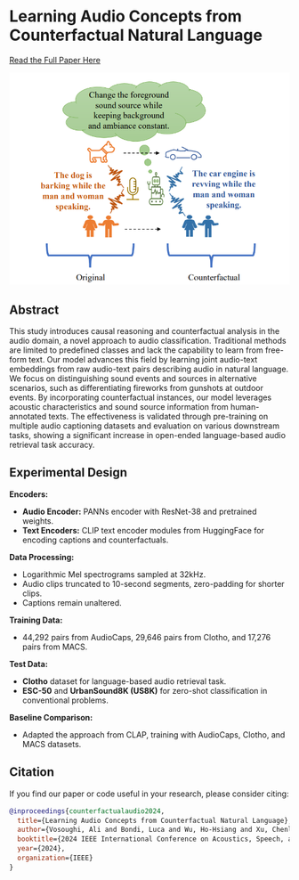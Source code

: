 # Learning Audio Concepts from Counterfactual Natural Language

[Read the Full Paper Here](https://arxiv.org/pdf/2401.04935.pdf)

![Teaser Image](assets/teaser.png)

## Abstract

This study introduces causal reasoning and counterfactual analysis in the audio domain, a novel approach to audio classification. Traditional methods are limited to predefined classes and lack the capability to learn from free-form text. Our model advances this field by learning joint audio-text embeddings from raw audio-text pairs describing audio in natural language. We focus on distinguishing sound events and sources in alternative scenarios, such as differentiating fireworks from gunshots at outdoor events. By incorporating counterfactual instances, our model leverages acoustic characteristics and sound source information from human-annotated texts. The effectiveness is validated through pre-training on multiple audio captioning datasets and evaluation on various downstream tasks, showing a significant increase in open-ended language-based audio retrieval task accuracy.

## Experimental Design

**Encoders:**
- **Audio Encoder:** PANNs encoder with ResNet-38 and pretrained weights.
- **Text Encoders:** CLIP text encoder modules from HuggingFace for encoding captions and counterfactuals.

**Data Processing:**
- Logarithmic Mel spectrograms sampled at 32kHz.
- Audio clips truncated to 10-second segments, zero-padding for shorter clips.
- Captions remain unaltered.

**Training Data:**
- 44,292 pairs from AudioCaps, 29,646 pairs from Clotho, and 17,276 pairs from MACS.

**Test Data:**
- **Clotho** dataset for language-based audio retrieval task.
- **ESC-50** and **UrbanSound8K (US8K)** for zero-shot classification in conventional problems.

**Baseline Comparison:**
- Adapted the approach from CLAP, training with AudioCaps, Clotho, and MACS datasets.

## Citation

If you find our paper or code useful in your research, please consider citing:

```bibtex
@inproceedings{counterfactualaudio2024,
  title={Learning Audio Concepts from Counterfactual Natural Language},
  author={Vosoughi, Ali and Bondi, Luca and Wu, Ho-Hsiang and Xu, Chenliang},
  booktitle={2024 IEEE International Conference on Acoustics, Speech, and Signal Processing (ICASSP)},
  year={2024},
  organization={IEEE}
}
